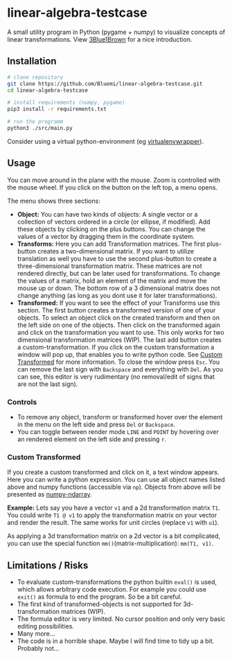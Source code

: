 # linear-algebra-testcase
A small utility program in Python (pygame + numpy) to visualize concepts of linear transformations.
View [3Blue1Brown](https://www.youtube.com/watch?v=kYB8IZa5AuE) for a nice introduction.


## Installation
```bash
# clone repository
git clone https://github.com/Bluemi/linear-algebra-testcase.git
cd linear-algebra-testcase

# install requirements (numpy, pygame)
pip3 install -r requirements.txt

# run the programm
python3 ./src/main.py
```

Consider using a virtual python-environment (eg [virtualenvwrapper](https://pypi.org/project/virtualenvwrapper)).

## Usage
You can move around in the plane with the mouse. Zoom is controlled with the mouse wheel.
If you click on the button on the left top, a menu opens.

The menu shows three sections:
- **Object:** You can have two kinds of objects: A single vector or a collection of vectors ordered in a circle (or ellipse, if modified). Add these objects by clicking on the plus buttons. You can change the values of a vector by dragging them in the coordinate system.
- **Transforms:** Here you can add Transformation matrices. The first plus-button creates a two-dimensional matrix. If you want to utilize translation as well you have to use the second plus-button to create a three-dimensional transformation matrix. These matrices are not rendered directly, but can be later used for transformations. To change the values of a matrix, hold an element of the matrix and move the mouse up or down. The bottom row of a 3 dimensional matrix does not change anything (as long as you dont use it for later transformations).
- **Transformed:** If you want to see the effect of your Transforms use this section. The first button creates a transformed version of one of your objects.
                   To select an object click on the created transform and then on the left side on one of the objects. Then click on the transformed again and click on the transformation you want to use.
                   This only works for two dimensional transformation matrices (WIP).
                   The last add button creates a custom-transformation. If you click on the custom transformation a window will pop up, that enables you to write python code.
                   See [Custom Transformed](#custom-transformed) for more information. To close the window press `Esc`. You can remove the last sign with `Backspace` and everything with `Del`.
                   As you can see, this editor is very rudimentary (no removal/edit of signs that are not the last sign).

### Controls
- To remove any object, transform or transformed hover over the element in the menu on the left side and press `Del` or `Backspace`.
- You can toggle between render mode `LINE` and `POINT` by hovering over an rendered element on the left side and pressing `r`.


### Custom Transformed
If you create a custom transformed and click on it, a text window appears. Here you can write a python expression.
You can use all object names listed above and numpy functions (accessible via `np`). Objects from above will be presented as [numpy-ndarray](https://numpy.org/doc/stable/reference/generated/numpy.ndarray.html).

**Example:** Lets say you have a vector `v1` and a 2d transformation matrix `T1`. You could write `T1 @ v1` to apply the transformation matrix on your vector and render the result.
The same works for unit circles (replace `v1` with `u1`).

As applying a 3d transformation matrix on a 2d vector is a bit complicated, you can use the special function `mm()`(matrix-multiplication): `mm(T1, v1)`.

## Limitations / Risks
- To evaluate custom-transformations the python builtin `eval()` is used, which allows arbitrary code execution. For example you could use `exit()` as formula to end the program. So be a bit careful.
- The first kind of transformed-objects is not supported for 3d-transformation matrices (WIP).
- The formula editor is very limited. No cursor position and only very basic editing possibilities.
- Many more...
- The code is in a horrible shape. Maybe I will find time to tidy up a bit. Probably not...
